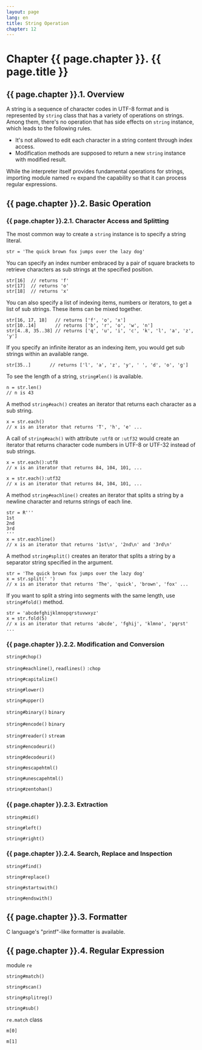 ```yaml
---
layout: page
lang: en
title: String Operation
chapter: 12
---
```


# Chapter {{ page.chapter }}. {{ page.title }}

## {{ page.chapter }}.1. Overview

A string is a sequence of character codes in UTF-8 format
and is represented by `string` class that has a variety of operations on strings.
Among them, there's no operation that has side effects on `string` instance,
which leads to the following rules.

* It's not allowed to edit each character in a string content through index access.
* Modification methods are supposed to return a new `string` instance with modified result.

While the interpreter itself provides fundamental operations for strings,
importing module named `re` expand the capability so that it can process regular expressions.


## {{ page.chapter }}.2. Basic Operation


### {{ page.chapter }}.2.1. Character Access and Splitting

The most common way to create a `string` instance is to specify a string literal.

    str = 'The quick brown fox jumps over the lazy dog'

You can specify an index number embraced by a pair of square brackets
to retrieve characters as sub strings at the specified position.

    str[16]  // returns 'f'
    str[17]  // returns 'o'
    str[18]  // returns 'x'

You can also specify a list of indexing items, numbers or iterators,
to get a list of sub strings. These items can be mixed together.

    str[16, 17, 18]   // returns ['f', 'o', 'x']
    str[10..14]       // returns ['b', 'r', 'o', 'w', 'n']
    str[4..8, 35..38] // returns ['q', 'u', 'i', 'c', 'k', 'l', 'a', 'z', 'y']

If you specify an infinite iterator as an indexing item,
you would get sub strings within an available range.

    str[35..]       // returns ['l', 'a', 'z', 'y', ' ', 'd', 'o', 'g']

To see the length of a string, `string#len()` is available.

    n = str.len()
    // n is 43

A method `string#each()` creates an iterator that returns each character as a sub string.

    x = str.each()
    // x is an iterator that returns 'T', 'h', 'e' ...

A call of `string#each()` with attribute `:utf8` or `:utf32` would create an iterator
that returns character code numbers in UTF-8 or UTF-32 instead of sub strings.

    x = str.each():utf8
    // x is an iterator that returns 84, 104, 101, ...

    x = str.each():utf32
    // x is an iterator that returns 84, 104, 101, ...

A method `string#eachline()` creates an iterator that splits a string by a newline character
and returns strings of each line.

    str = R'''
    1st
    2nd
    3rd
    '''
    x = str.eachline()
    // x is an iterator that returns '1st\n', '2nd\n' and '3rd\n'

A method `string#split()` creates an iterator that splits a string
by a separator string specified in the argument.

    str = 'The quick brown fox jumps over the lazy dog'
    x = str.split(' ')
    // x is an iterator that returns 'The', 'quick', 'brown', 'fox' ...

If you want to split a string into segments with the same length,
use `string#fold()` method.

    str = 'abcdefghijklmnopqrstuvwxyz'
    x = str.fold(5)
    // x is an iterator that returns 'abcde', 'fghij', 'klmno', 'pqrst' ...


### {{ page.chapter }}.2.2. Modification and Conversion


`string#chop()`


`string#eachline()`, `readlines()` `:chop`


`string#capitalize()`

`string#lower()`

`string#upper()`




`string#binary()` `binary`

`string#encode()` `binary`

`string#reader()` `stream`


`string#encodeuri()`

`string#decodeuri()`

`string#escapehtml()`

`string#unescapehtml()`

`string#zentohan()`


### {{ page.chapter }}.2.3. Extraction


`string#mid()`

`string#left()`

`string#right()`


### {{ page.chapter }}.2.4. Search, Replace and Inspection

`string#find()`

`string#replace()`

`string#startswith()`

`string#endswith()`


## {{ page.chapter }}.3. Formatter

C language's "printf"-like formatter is available.


## {{ page.chapter }}.4. Regular Expression

module `re`

`string#match()`

`string#scan()`

`string#splitreg()`

`string#sub()`

`re.match` class

`m[0]`

`m[1]`

